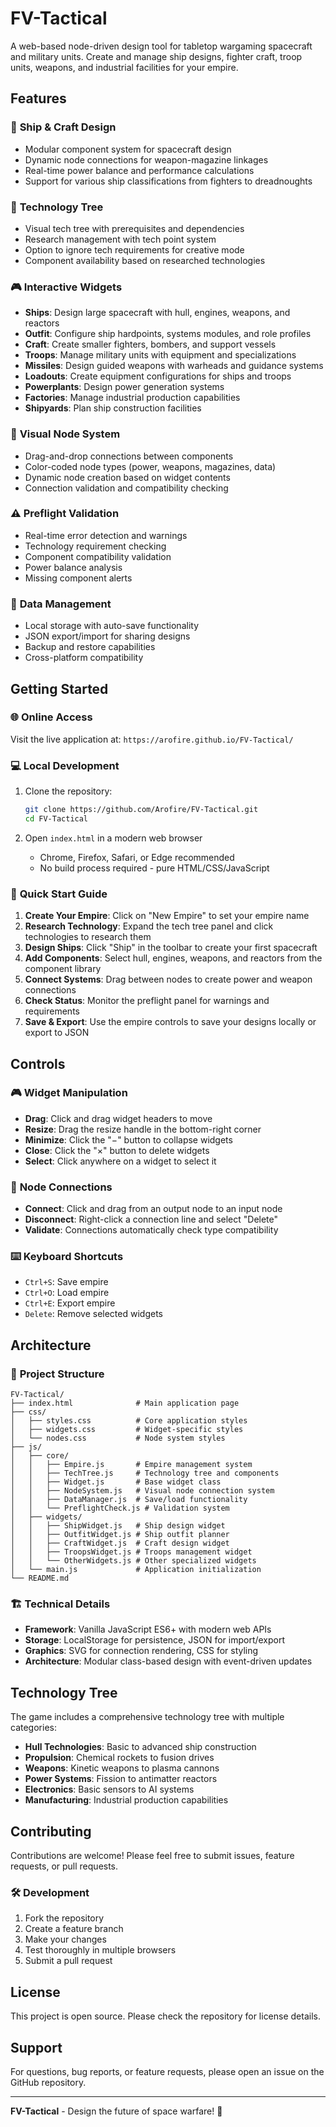 # FV-Tactical

A web-based node-driven design tool for tabletop wargaming spacecraft and military units. Create and manage ship designs, fighter craft, troop units, weapons, and industrial facilities for your empire.

## Features

### 🚀 **Ship & Craft Design**
- Modular component system for spacecraft design
- Dynamic node connections for weapon-magazine linkages
- Real-time power balance and performance calculations
- Support for various ship classifications from fighters to dreadnoughts

### 🔬 **Technology Tree**
- Visual tech tree with prerequisites and dependencies
- Research management with tech point system
- Option to ignore tech requirements for creative mode
- Component availability based on researched technologies

### 🎮 **Interactive Widgets**
- **Ships**: Design large spacecraft with hull, engines, weapons, and reactors
- **Outfit**: Configure ship hardpoints, systems modules, and role profiles
- **Craft**: Create smaller fighters, bombers, and support vessels
- **Troops**: Manage military units with equipment and specializations
- **Missiles**: Design guided weapons with warheads and guidance systems
- **Loadouts**: Create equipment configurations for ships and troops
- **Powerplants**: Design power generation systems
- **Factories**: Manage industrial production capabilities
- **Shipyards**: Plan ship construction facilities

### 🔗 **Visual Node System**
- Drag-and-drop connections between components
- Color-coded node types (power, weapons, magazines, data)
- Dynamic node creation based on widget contents
- Connection validation and compatibility checking

### ⚠️ **Preflight Validation**
- Real-time error detection and warnings
- Technology requirement checking
- Component compatibility validation
- Power balance analysis
- Missing component alerts

### 💾 **Data Management**
- Local storage with auto-save functionality
- JSON export/import for sharing designs
- Backup and restore capabilities
- Cross-platform compatibility

## Getting Started

### 🌐 **Online Access**
Visit the live application at: `https://arofire.github.io/FV-Tactical/`

### 💻 **Local Development**
1. Clone the repository:
   ```bash
   git clone https://github.com/Arofire/FV-Tactical.git
   cd FV-Tactical
   ```

2. Open `index.html` in a modern web browser
   - Chrome, Firefox, Safari, or Edge recommended
   - No build process required - pure HTML/CSS/JavaScript

### 🎯 **Quick Start Guide**
1. **Create Your Empire**: Click on "New Empire" to set your empire name
2. **Research Technology**: Expand the tech tree panel and click technologies to research them
3. **Design Ships**: Click "Ship" in the toolbar to create your first spacecraft
4. **Add Components**: Select hull, engines, weapons, and reactors from the component library
5. **Connect Systems**: Drag between nodes to create power and weapon connections
6. **Check Status**: Monitor the preflight panel for warnings and requirements
7. **Save & Export**: Use the empire controls to save your designs locally or export to JSON

## Controls

### 🎮 **Widget Manipulation**
- **Drag**: Click and drag widget headers to move
- **Resize**: Drag the resize handle in the bottom-right corner
- **Minimize**: Click the "−" button to collapse widgets
- **Close**: Click the "×" button to delete widgets
- **Select**: Click anywhere on a widget to select it

### 🔗 **Node Connections**
- **Connect**: Click and drag from an output node to an input node
- **Disconnect**: Right-click a connection line and select "Delete"
- **Validate**: Connections automatically check type compatibility

### ⌨️ **Keyboard Shortcuts**
- `Ctrl+S`: Save empire
- `Ctrl+O`: Load empire
- `Ctrl+E`: Export empire
- `Delete`: Remove selected widgets

## Architecture

### 📁 **Project Structure**
```
FV-Tactical/
├── index.html              # Main application page
├── css/
│   ├── styles.css          # Core application styles
│   ├── widgets.css         # Widget-specific styles
│   └── nodes.css           # Node system styles
├── js/
│   ├── core/
│   │   ├── Empire.js       # Empire management system
│   │   ├── TechTree.js     # Technology tree and components
│   │   ├── Widget.js       # Base widget class
│   │   ├── NodeSystem.js   # Visual node connection system
│   │   ├── DataManager.js  # Save/load functionality
│   │   └── PreflightCheck.js # Validation system
│   ├── widgets/
│   │   ├── ShipWidget.js   # Ship design widget
│   │   ├── OutfitWidget.js # Ship outfit planner
│   │   ├── CraftWidget.js  # Craft design widget
│   │   ├── TroopsWidget.js # Troops management widget
│   │   └── OtherWidgets.js # Other specialized widgets
│   └── main.js             # Application initialization
└── README.md
```

### 🏗️ **Technical Details**
- **Framework**: Vanilla JavaScript ES6+ with modern web APIs
- **Storage**: LocalStorage for persistence, JSON for import/export
- **Graphics**: SVG for connection rendering, CSS for styling
- **Architecture**: Modular class-based design with event-driven updates

## Technology Tree

The game includes a comprehensive technology tree with multiple categories:

- **Hull Technologies**: Basic to advanced ship construction
- **Propulsion**: Chemical rockets to fusion drives
- **Weapons**: Kinetic weapons to plasma cannons
- **Power Systems**: Fission to antimatter reactors
- **Electronics**: Basic sensors to AI systems
- **Manufacturing**: Industrial production capabilities

## Contributing

Contributions are welcome! Please feel free to submit issues, feature requests, or pull requests.

### 🛠️ **Development**
1. Fork the repository
2. Create a feature branch
3. Make your changes
4. Test thoroughly in multiple browsers
5. Submit a pull request

## License

This project is open source. Please check the repository for license details.

## Support

For questions, bug reports, or feature requests, please open an issue on the GitHub repository.

---

**FV-Tactical** - Design the future of space warfare! 🚀